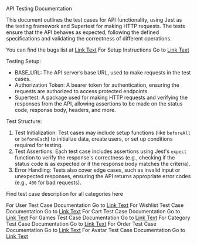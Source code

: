 API Testing Documentation

This document outlines the test cases for API functionality, using Jest as the testing framework and Supertest for making HTTP requests. The tests ensure that the API behaves as expected, following the defined specifications and validating the correctness of different operations.

You can find the bugs list at [Link Text](/ErrorList.md)
For Setup Instructions Go to [Link Text](/Setup.md)

 Testing Setup:
- BASE_URL: The API server’s base URL, used to make requests in the test cases.
- Authorization Token: A bearer token for authentication, ensuring the requests are authorized to access protected endpoints.
- Supertest: A package used for making HTTP requests and verifying the responses from the API, allowing assertions to be made on the status code, response body, headers, and more.

 Test Structure:
1. Test Initialization: Test cases may include setup functions (like `beforeAll` or `beforeEach`) to initialize data, create users, or set up conditions required for testing.
2. Test Assertions: Each test case includes assertions using Jest's `expect` function to verify the response's correctness (e.g., checking if the status code is as expected or if the response body matches the criteria).
3. Error Handling: Tests also cover edge cases, such as invalid input or unexpected responses, ensuring the API returns appropriate error codes (e.g., `400` for bad requests).

Find test case description for all categories here 

For User Test Case Documentation Go to [Link Text](/Test%20Documentation/userTests.md)
For Wishlist Test Case Documentation Go to [Link Text](/Test%20Documentation/wishlistTests.md)
For Cart Test Case Documentation Go to [Link Text](/Test%20Documentation/cartTests.md)
For Games Test Case Documentation Go to [Link Text](/Test%20Documentation/gamesTests.md)
For Category Test Case Documentation Go to [Link Text](/Test%20Documentation/categoriesTests.md)
For Order Test Case Documentation Go to [Link Text](/Test%20Documentation/orderTests.md)
For Avatar Test Case Documentation Go to [Link Text](/Test%20Documentation/avatarTests.md)

